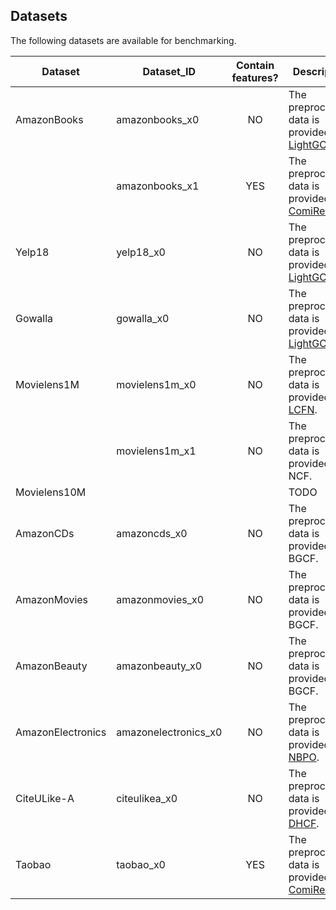 ## Datasets

The following datasets are available for benchmarking.

| Dataset           | Dataset_ID           | Contain features? | Description                                                           |
|-------------------|----------------------|:-----------------:|-----------------------------------------------------------------------|
| AmazonBooks       | amazonbooks_x0       |         NO        | The preprocessed data is provided in [LightGCN](https://github.com/kuandeng/LightGCN/tree/master/Data/amazon-book).  |
|                   | amazonbooks_x1       |         YES        | The preprocessed data is provided in [ComiRec](https://github.com/THUDM/ComiRec).  |
| Yelp18            | yelp18_x0            |         NO        | The preprocessed data is provided in [LightGCN](https://github.com/kuandeng/LightGCN/tree/master/Data/yelp2018).  |
| Gowalla           | gowalla_x0           |         NO        | The preprocessed data is provided in [LightGCN](https://github.com/kuandeng/LightGCN/tree/master/Data/gowalla).  |
| Movielens1M       | movielens1m_x0       |         NO        | The preprocessed data is provided in [LCFN](https://github.com/Wenhui-Yu/LCFN/tree/master/dataset/Movielens).               |
|                   | movielens1m_x1       |         NO        | The preprocessed data is provided in NCF.                |
| Movielens10M      |                      |                   | TODO                                                                  |
| AmazonCDs       | amazoncds_x0        |         NO        | The preprocessed data is provided in BGCF.               |
| AmazonMovies       | amazonmovies_x0        |         NO        | The preprocessed data is provided in BGCF.               |
| AmazonBeauty       | amazonbeauty_x0        |         NO        | The preprocessed data is provided in BGCF.               |
| AmazonElectronics | amazonelectronics_x0 |         NO        | The preprocessed data is provided in [NBPO](https://github.com/Wenhui-Yu/NBPO/tree/master/dataset/amazon).               |
| CiteULike-A       | citeulikea_x0        |         NO        | The preprocessed data is provided in [DHCF](https://github.com/chenchongthu/ENMF#4-dhcf-kdd-2020dual-channel-hypergraph-collaborative-filtering).               |
| Taobao            | taobao_x0       |        YES        | The preprocessed data is provided in [ComiRec](https://github.com/THUDM/ComiRec).
